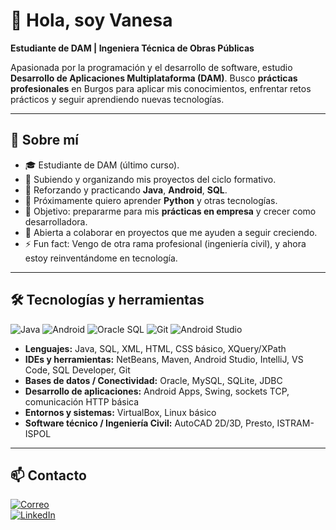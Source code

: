 # 👋 Hola, soy Vanesa

**Estudiante de DAM | Ingeniera Técnica de Obras Públicas** 

Apasionada por la programación y el desarrollo de software, estudio **Desarrollo de Aplicaciones Multiplataforma (DAM)**.
Busco **prácticas profesionales** en Burgos para aplicar mis conocimientos, enfrentar retos prácticos y seguir aprendiendo nuevas tecnologías.

---

## 🚀 Sobre mí

- 🎓 Estudiante de DAM (último curso).  
- 📂 Subiendo y organizando mis proyectos del ciclo formativo.  
- 🌱 Reforzando y practicando **Java**, **Android**, **SQL**.  
- 🐍 Próximamente quiero aprender **Python** y otras tecnologías.
- 🎯 Objetivo: prepararme para mis **prácticas en empresa** y crecer como desarrolladora.
- 🤝 Abierta a colaborar en proyectos que me ayuden a seguir creciendo.  
- ⚡ Fun fact: Vengo de otra rama profesional (ingeniería civil), y ahora estoy reinventándome en tecnología. 

---

## 🛠 Tecnologías y herramientas

![Java](https://img.shields.io/badge/Java-%23f89820?logo=java&logoColor=white)
![Android](https://img.shields.io/badge/Android-%23a4c639?logo=android&logoColor=white)
![Oracle SQL](https://img.shields.io/badge/Oracle%20SQL-%23f80000?logo=oracle&logoColor=white)
![Git](https://img.shields.io/badge/Git-%23f05032?logo=git&logoColor=white)
![Android Studio](https://img.shields.io/badge/Android_Studio-%2300B0FF?logo=androidstudio&logoColor=white)

- **Lenguajes:** Java, SQL, XML, HTML, CSS básico, XQuery/XPath
- **IDEs y herramientas:** NetBeans, Maven, Android Studio, IntelliJ, VS Code, SQL Developer, Git  
- **Bases de datos / Conectividad:** Oracle, MySQL, SQLite, JDBC  
- **Desarrollo de aplicaciones:** Android Apps, Swing, sockets TCP, comunicación HTTP básica
- **Entornos y sistemas:** VirtualBox, Linux básico
- **Software técnico / Ingeniería Civil:** AutoCAD 2D/3D, Presto, ISTRAM-ISPOL
  
---

## 📫 Contacto

[![Correo](https://img.shields.io/badge/Email-v.hernandez.juarros@gmail.com-blue?style=flat-square&logo=gmail&logoColor=white)](mailto:v.hernandez.juarros@gmail.com)  
[![LinkedIn](https://img.shields.io/badge/LinkedIn-linkedin.com/in/vhernandezjuarros-blue?style=flat-square&logo=linkedin&logoColor=white)](https://linkedin.com/in/vhernandezjuarros) 
